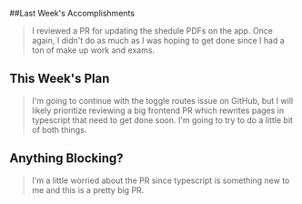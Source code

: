 ##Last Week's Accomplishments

> I reviewed a PR for updating the shedule PDFs on the app. Once again, I didn't do as much as I was hoping to get done since I had a ton of make up work and exams.

## This Week's Plan

> I'm going to continue with the toggle routes issue on GitHub, but I will likely prioritize reviewing a big frontend PR which rewrites pages in typescript that need to get done soon. I'm going to try to do a little bit of both things.

## Anything Blocking?

> I'm a little worried about the PR since typescript is something new to me and this is a pretty big PR.
